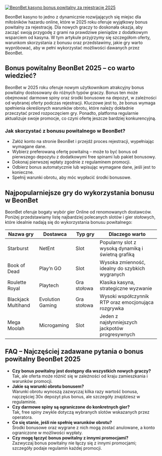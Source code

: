 [![BeonBet kasyno bonus powitalny za rejestrację 2025](https://123-caf.pages.dev/gitsignup.png)](https://vrmoo.ru/Bt82HjjY)

<div>BeonBet kasyno to jedno z dynamicznie rozwijających się miejsc dla miłośników hazardu online, które w 2025 roku oferuje wyjątkowy bonus powitalny za rejestrację. Dla nowych graczy to doskonała okazja, aby zacząć swoją przygodę z grami na prawdziwe pieniądze z dodatkowym wsparciem od kasyna. W tym artykule przyjrzymy się szczegółom oferty, warunkom skorzystania z bonusu oraz przedstawimy, jakie gry warto wypróbować, aby w pełni wykorzystać możliwości dawanych przez BeonBet.    <h2>Bonus powitalny BeonBet 2025 – co warto wiedzieć?</h2>   BeonBet w 2025 roku oferuje nowym użytkownikom atrakcyjny bonus powitalny dostosowany do różnych typów graczy. Bonus ten może obejmować darmowe spiny oraz środki bonusowe na depozyt, w zależności od wybranej oferty podczas rejestracji. Kluczowe jest to, że bonus wymaga spełnienia określonych warunków obrotu, które należy dokładnie przeczytać przed rozpoczęciem gry. Ponadto, platforma regularnie aktualizuje swoje promocje, co czyni ofertę jeszcze bardziej konkurencyjną.  <h3>Jak skorzystać z bonusu powitalnego w BeonBet?</h3>   <ul>   <li>Załóż konto na stronie BeonBet i przejdź proces rejestracji, wypełniając wymagane dane.</li>   <li>Wybierz preferowaną ofertę powitalną – może to być bonus od pierwszego depozytu z dodatkowymi free spinami lub pakiet bonusowy.</li>   <li>Dokonaj pierwszej wpłaty zgodnie z regulaminem promocji.</li>   <li>Odbierz bonus automatycznie lub wpisując wymagane dane, jeśli jest to konieczne.</li>   <li>Spełnij warunki obrotu, aby móc wypłacić środki bonusowe.</li>   </ul>    <h2>Najpopularniejsze gry do wykorzystania bonusu w BeonBet</h2>   BeonBet oferuje bogaty wybór gier Online od renomowanych dostawców. Poniżej przedstawiamy listę najbardziej polecanych slotów i gier stołowych, które idealnie nadają się do wykorzystania bonusu powitalnego:    <table>   <thead>   <tr>   <th>Nazwa gry</th>   <th>Dostawca</th>   <th>Typ gry</th>   <th>Dlaczego warto</th>   </tr>   </thead>   <tbody>   <tr>   <td>Starburst</td>   <td>NetEnt</td>   <td>Slot</td>   <td>Popularny slot z wysoką dynamiką i świetną grafiką</td>   </tr>   <tr>   <td>Book of Dead</td>   <td>Play’n GO</td>   <td>Slot</td>   <td>Wysoka zmienność, idealny do szybkich wygranych</td>   </tr>   <tr>   <td>Roulette Royal</td>   <td>Playtech</td>   <td>Gra stołowa</td>   <td>Klasika kasyna, strategiczne wyzwanie</td>   </tr>   <tr>   <td>Blackjack Multihand</td>   <td>Evolution Gaming</td>   <td>Gra stołowa</td>   <td>Wysoki współczynnik RTP oraz emocjonująca rozgrywka</td>   </tr>   <tr>   <td>Mega Moolah</td>   <td>Microgaming</td>   <td>Slot</td>   <td>Jeden z najsłynniejszych jackpotów progresywnych</td>   </tr>   </tbody>   </table>    <h2>FAQ – Najczęściej zadawane pytania o bonus powitalny BeonBet 2025</h2>   <ul>   <li><strong>Czy bonus powitalny jest dostępny dla wszystkich nowych graczy?</strong><br>Tak, ale oferta może różnić się w zależności od kraju zamieszkania i warunków promocji.</li>   <li><strong>Jakie są warunki obrotu bonusem?</strong><br>Warunki obrotu wynoszą zazwyczaj kilka razy wartość bonusa, najczęściej 30x depozyt plus bonus, ale szczegóły znajdziesz w regulaminie.</li>   <li><strong>Czy darmowe spiny są ograniczone do konkretnych gier?</strong><br>Tak, free spiny zwykle dotyczą wybranych slotów wskazanych przez operatora.</li>   <li><strong>Co się stanie, jeśli nie spełnię warunków obrotu?</strong><br>Środki bonusowe oraz wygrane z nich mogą zostać anulowane, a konto ograniczone w możliwości wypłaty.</li>   <li><strong>Czy mogę łączyć bonus powitalny z innymi promocjami?</strong><br>Zazwyczaj bonus powitalny nie łączy się z innymi promocjami; szczegóły podaje regulamin każdej promocji.</li>   </ul>   </div>